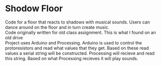 # Shodow Floor
Code for a floor that reacts to shadows with musical sounds. Users can dance around on the floor and in turn create music.
</br>
Code originally written for old class assignment. This is what I found on an old drive
</br>
Project uses Arduino and Processing. Arduino is used to control the protoresistors and read what values that they get. Based on these read values a serial string will be constructed. Processing will recieve and read this string. Based on what Processing recieves it will play sounds. 

